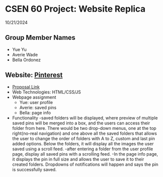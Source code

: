 # CSEN 60 Project: Website Replica
10/21/2024

## Group Member Names
- Yue Yu
- Averie Wade
- Bella Ordonez

## Website: [Pinterest](https://www.pinterest.com/)
- [Proposal Link](https://docs.google.com/document/d/1k5RWvpCp9m8WIHBlrXB07HcTt4HL1CaMLoKw54mloek/edit?usp=sharing)
- Web Technologies: HTML/CSS/JS
- Webpage assignment
  - Yue: user profile
  - Averie: saved pins
  - Bella: page info
- Functionality
  -saved folders will be displayed, where preview of multiple saved pins will be merged into a box, and the users can access their folder from here. There would be two drop-down menus, one at the top right(no-real navigation) and one above all the saved folders that allows the user to change the order of folders with A to Z, custom and last pin added options.  Below the folders, it will display all the images the user saved using a scroll feed. 
  -after entering a folder from the user profile page, display all saved pins with a scrolling feed.
  -In the page info page, it displays the pin in full size and allows the user to save it to their created folders.  Dropdowns of notifications will happen and says the pin is successfully saved.

